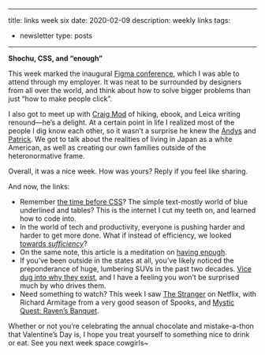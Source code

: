 - - -
title: links week six
date: 2020-02-09
description: weekly links
tags:
 - newsletter
type: posts
- - -

**Shochu, CSS, and “enough”**

This week marked the inaugural [Figma conference](https://www.youtube.com/watch?v=xL_ruBAwVmo), which I was able to attend through my employer. It was neat to be surrounded by designers from all over the world, and think about how to solve bigger problems than just “how to make people click”. 

I also got to meet up with [Craig Mod](https://craigmod.com/roden/035/) of hiking, ebook, and Leica writing renound—he’s a delight. At a certain point in life I realized most of the people I dig know each other, so it wasn’t a surprise he knew the [Andys](https://waxy.org/) and [Patrick](https://twitter.com/hoverbird). We got to talk about the realities of living in Japan as a white American, as well as creating our own families outside of the heteronormative frame.

Overall, it was a nice week. How was yours? Reply if you feel like sharing.

And now, the links:

- Remember [the time before CSS](https://eev.ee/blog/2020/02/01/old-css-new-css/)? The simple text-mostly world of blue underlined and tables? This is the internet I cut my teeth on, and learned how to code into. 
- In the world of tech and productivity, everyone is pushing harder and harder to get more done. What if instead of efficiency, we looked [towards _sufficiency_](https://www.treehugger.com/energy-efficiency/forget-efficiency-it-time-get-serious-about-sufficiency.html)? 
- On the same note, this article is a meditation on [having enough](https://pjrvs.com/enough). 
- If you’ve been outside in the states at all, you’ve likely noticed the preponderance of huge, lumbering SUVs in the past two decades. [Vice dug into why they exist](https://www.vice.com/en_us/article/m7q7eb/electric-or-not-big-suvs-are-inherently-selfish), and I have a feeling you won’t be surprised much by who drives them. 
- Need something to watch? This week I saw [The Stranger](https://www.netflix.com/title/80187302) on Netflix, with Richard Armitage from a very good season of Spooks, and [Mystic Quest: Raven’s Banquet](https://www.macrumors.com/2020/02/07/apple-tv-plus-mythic-quest-now-available/).

Whether or not you’re celebrating the annual chocolate and mistake-a-thon that Valentine’s Day is, I hope you treat yourself to something nice to drink or eat. See you next week space cowgirls~
